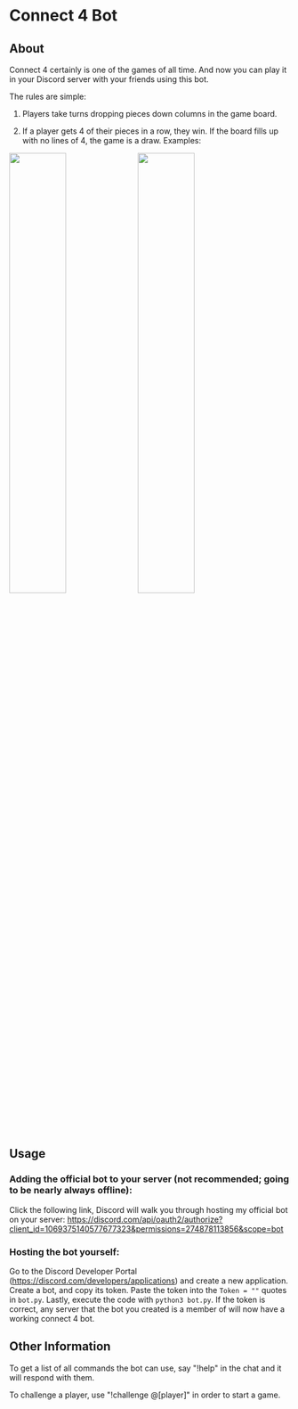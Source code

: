 # Connect 4 Bot

## About
Connect 4 certainly is one of the games of all time. And now you can play it in your Discord server with your friends using this bot. 

The rules are simple:

1. Players take turns dropping pieces down columns in the game board.

2. If a player gets 4 of their pieces in a row, they win. If the board fills up with no lines of 4, the game is a draw. Examples:

<p float = "left">
    <img src = "https://user-images.githubusercontent.com/72321241/221975114-8605321e-5d6d-4173-aa29-e56ce7a87d07.png" width = 45% >
    <img src = "https://user-images.githubusercontent.com/72321241/221975115-469be18c-b017-495b-a81d-c44ae01ccc2e.PNG" width = 45% >
</p>

## Usage

### Adding the official bot to your server (not recommended; going to be nearly always offline):

Click the following link, Discord will walk you through hosting my official bot on your server: https://discord.com/api/oauth2/authorize?client_id=1069375140577677323&permissions=274878113856&scope=bot

### Hosting the bot yourself:

Go to the Discord Developer Portal (https://discord.com/developers/applications) and create a new application. Create a bot, and copy its token. Paste the token into the `Token = ""` quotes in `bot.py`. Lastly, execute the code with `python3 bot.py`. If the token is correct, any server that the bot you created is a member of will now have a working connect 4 bot.

## Other Information
To get a list of all commands the bot can use, say "!help" in the chat and it will respond with them.

To challenge a player, use "!challenge @[player]" in order to start a game.
